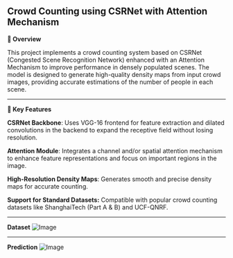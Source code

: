 **Crowd Counting using CSRNet with Attention Mechanism**
---
**📌 Overview**

This project implements a crowd counting system based on CSRNet (Congested Scene Recognition Network) enhanced with an Attention Mechanism to improve performance in densely populated scenes. The model is designed to generate high-quality density maps from input crowd images, providing accurate estimations of the number of people in each scene.

---
**🧠 Key Features**

**CSRNet Backbone**: Uses VGG-16 frontend for feature extraction and dilated convolutions in the backend to expand the receptive field without losing resolution.

**Attention Module**: Integrates a channel and/or spatial attention mechanism to enhance feature representations and focus on important regions in the image.

**High-Resolution Density Maps**: Generates smooth and precise density maps for accurate counting.

**Support for Standard Datasets:** Compatible with popular crowd counting datasets like ShanghaiTech (Part A & B) and UCF-QNRF.

---
**Dataset**
![Image](https://github.com/user-attachments/assets/032d4e7a-0b8d-40c5-8133-50d9d25b9291)

---

**Prediction**
![Image](https://github.com/user-attachments/assets/a9e098e3-6100-4bd2-94ab-98061750e237)
